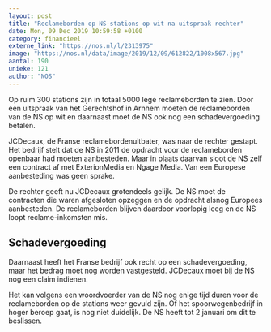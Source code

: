 ```yaml
---
layout: post
title: "Reclameborden op NS-stations op wit na uitspraak rechter"
date: Mon, 09 Dec 2019 10:59:58 +0100
category: financieel
externe_link: "https://nos.nl/l/2313975"
image: "https://nos.nl/data/image/2019/12/09/612822/1008x567.jpg"
aantal: 190
unieke: 121
author: "NOS"
---
```


<p>Op ruim 300 stations zijn in totaal 5000 lege reclameborden te zien. Door een uitspraak van het Gerechtshof in Arnhem moeten de reclameborden van de NS op wit en daarnaast moet de NS ook nog een schadevergoeding betalen.</p>
<p>JCDecaux, de Franse reclamebordenuitbater, was naar de rechter gestapt. Het bedrijf stelt dat de NS in 2011 de opdracht voor de reclameborden openbaar had moeten aanbesteden. Maar in plaats daarvan sloot de NS zelf een contract af met ExterionMedia en Ngage Media. Van een Europese aanbesteding was geen sprake.</p>
<p>De rechter geeft nu JCDecaux grotendeels gelijk. De NS moet de contracten die waren afgesloten opzeggen en de opdracht alsnog Europees aanbesteden. De reclameborden blijven daardoor voorlopig leeg en de NS loopt reclame-inkomsten mis.</p>
<h2>Schadevergoeding</h2>
<p>Daarnaast heeft het Franse bedrijf ook recht op een schadevergoeding, maar het bedrag moet nog worden vastgesteld. JCDecaux moet bij de NS nog een claim indienen.</p>
<p>Het kan volgens een woordvoerder van de NS nog enige tijd duren voor de reclameborden op de stations weer gevuld zijn. Of het spoorwegenbedrijf in hoger beroep gaat, is nog niet duidelijk. De NS heeft tot 2 januari om dit te beslissen.</p>
